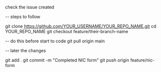 check the issue created

-- steps to follow

git clone https://github.com/YOUR_USERNAME/YOUR_REPO_NAME.git
cd YOUR_REPO_NAME
git checkout feature/their-branch-name

-- do this before start to code
git pull origin main



-- later the changes

git add .
git commit -m "Completed NIC form"
git push origin feature/nic-form
